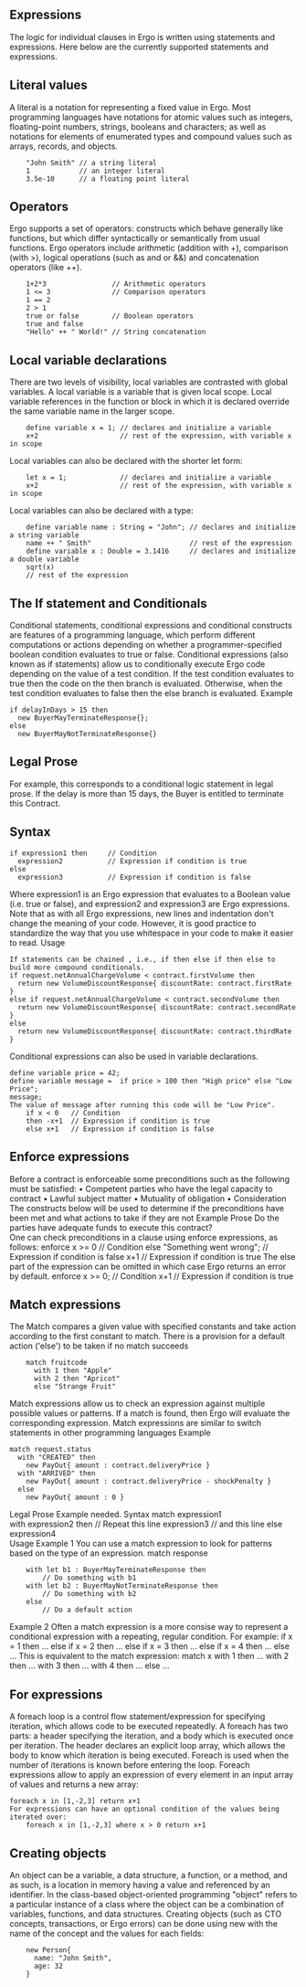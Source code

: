 ## Expressions
The logic for individual clauses in Ergo is written using statements and expressions. Here below are the currently  supported statements and expressions.
## Literal values
A literal is a notation for representing a fixed value in Ergo. Most programming languages have notations for atomic values such as integers, floating-point numbers, strings, booleans and characters;  as well as notations for elements of enumerated types and compound values such as arrays, records, and objects.
```
    "John Smith" // a string literal
    1            // an integer literal
    3.5e-10      // a floating point literal
```    
## Operators
Ergo supports a set of operators: constructs which behave generally like functions, but which differ syntactically or semantically from usual functions. Ergo operators include arithmetic (addition with +), comparison (with >), logical operations (such as and or &&) and concatenation operators (like ++).
```
    1+2*3                // Arithmetic operators
    1 <= 3               // Comparison operators
    1 == 2
    2 > 1
    true or false        // Boolean operators
    true and false
    "Hello" ++ " World!" // String concatenation
``` 
## Local variable declarations
There are two levels of visibility, local variables are contrasted with global variables. A local variable is a variable that is given local scope. Local variable references in the function or block in which it is declared override the same variable name in the larger scope. 
``` 
    define variable x = 1; // declares and initialize a variable
    x+2                    // rest of the expression, with variable x in scope
``` 
Local variables can also be declared with the shorter let form:
```
    let x = 1;             // declares and initialize a variable
    x+2                    // rest of the expression, with variable x in scope
```    
Local variables can also be declared with a type:
```
    define variable name : String = "John"; // declares and initialize a string variable
    name ++ " Smith"                        // rest of the expression
    define variable x : Double = 3.1416     // declares and initialize a double variable
    sqrt(x)       
    // rest of the expression
```    
## The If statement and Conditionals
Conditional statements, conditional expressions and conditional constructs are features of a programming language, which perform different computations or actions depending on whether a programmer-specified boolean condition evaluates to true or false.  Conditional expressions (also known as if statements) allow us to conditionally execute Ergo code depending on the value of a test condition. If the test condition evaluates to true then the code on the then branch is evaluated. Otherwise, when the test condition evaluates to false then the else branch is evaluated.
Example
```
if delayInDays > 15 then
  new BuyerMayTerminateResponse{};
else 
  new BuyerMayNotTerminateResponse{}
```  
## Legal Prose
For example, this corresponds to a conditional logic statement in legal prose.
If the delay is more than 15 days, the Buyer is entitled to terminate this Contract.
## Syntax
```
if expression1 then     // Condition
  expression2           // Expression if condition is true
else
  expression3           // Expression if condition is false
```  
Where expression1 is an Ergo expression that evaluates to a Boolean value (i.e. true or false), and expression2 and expression3 are Ergo expressions.
Note that as with all Ergo expressions, new lines and indentation don't change the meaning of your code. However, it is good practice to standardize the way that you use whitespace in your code to make it easier to read.
Usage
```
If statements can be chained , i.e., if then else if then else to build more compound conditionals.
if request.netAnnualChargeVolume < contract.firstVolume then
  return new VolumeDiscountResponse{ discountRate: contract.firstRate }
else if request.netAnnualChargeVolume < contract.secondVolume then 
  return new VolumeDiscountResponse{ discountRate: contract.secondRate }
else 
  return new VolumeDiscountResponse{ discountRate: contract.thirdRate }
```  
Conditional expressions can also be used in variable declarations.
```
define variable price = 42;
define variable message =  if price > 100 then "High price" else "Low Price";
message;
The value of message after running this code will be "Low Price".
    if x < 0   // Condition
    then -x+1  // Expression if condition is true
    else x+1   // Expression if condition is false
```    
## Enforce expressions
Before a contract is enforceable some preconditions such as the following must be satisfied:
•	Competent parties who have the legal capacity to contract
•	Lawful subject matter
•	Mutuality of obligation
•	Consideration
The constructs below will be used to determine if the preconditions have been met and what actions to take if they are not
Example Prose
    Do the parties have adequate funds to execute this contract?  
One can check preconditions in a clause using enforce expressions, as follows:
    enforce x >= 0               // Condition
    else "Something went wrong"; // Expression if condition is false
    x+1                          // Expression if condition is true
The else part of the expression can be omitted in which case Ergo returns an error by default.
    enforce x >= 0;           // Condition
    x+1                       // Expression if condition is true
## Match expressions
The Match compares a given value with specified constants and take action according to the first constant to match. There is a provision for a default action ('else') to be taken if no match succeeds
```
    match fruitcode
      with 1 then "Apple"
      with 2 then "Apricot"
      else "Strange Fruit"

```

Match expressions allow us to check an expression against multiple possible values or patterns. If a match is found, then Ergo will evaluate the corresponding expression.
Match expressions are similar to switch statements in other programming languages
Example
```
match request.status
  with "CREATED" then
    new PayOut{ amount : contract.deliveryPrice }
  with "ARRIVED" then
    new PayOut{ amount : contract.deliveryPrice - shockPenalty }
  else
    new PayOut{ amount : 0 }
```    
Legal Prose
Example needed.
Syntax
match expression1        
  with expression2 then       // Repeat this line
    expression3               //    and this line
  else
    expression4         
Usage
Example 1
You can use a match expression to look for patterns based on the type of an expression.
match response
```
    with let b1 : BuyerMayTerminateResponse then
        // Do something with b1
    with let b2 : BuyerMayNotTerminateResponse then
        // Do something with b2
    else
        // Do a default action
```        
Example 2
Often a match expression is a more consise way to represent a conditional expression with a repeating, regular condition. For example:
    if x = 1 then
      ...
    else if x = 2 then
      ...
    else if x = 3 then
      ...
    else if x = 4 then
      ...
    else
      ...
This is equivalent to the match expression:
    match x
      with 1 then
        ...
      with 2 then
        ...
      with 3 then
        ...
      with 4 then
        ...
      else
        ...

## For expressions
A foreach loop is a control flow statement/expression for specifying iteration, which allows code to be executed repeatedly. A foreach has two parts: a header specifying the iteration, and a body which is executed once per iteration. The header declares an explicit loop array, which allows the body to know which iteration is being executed. Foreach is used when the number of iterations is known before entering the loop. Foreach expressions allow to apply an expression of every element in an input array of values and returns a new array:
```
foreach x in [1,-2,3] return x+1
For expressions can have an optional condition of the values being iterated over:
    foreach x in [1,-2,3] where x > 0 return x+1
```    
## Creating objects
An object can be a variable, a data structure, a function, or a method, and as such, is a location in memory having a value and referenced by an identifier. In the class-based object-oriented programming "object" refers to a particular instance of a class where the object can be a combination of variables, functions, and data structures. Creating objects (such as CTO concepts, transactions, or Ergo errors) can be done using new with the name of the concept and the values for each fields:
```
    new Person{
      name: "John Smith",
      age: 32
    }
```    
